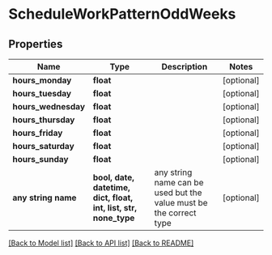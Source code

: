 # ScheduleWorkPatternOddWeeks


## Properties
Name | Type | Description | Notes
------------ | ------------- | ------------- | -------------
**hours_monday** | **float** |  | [optional] 
**hours_tuesday** | **float** |  | [optional] 
**hours_wednesday** | **float** |  | [optional] 
**hours_thursday** | **float** |  | [optional] 
**hours_friday** | **float** |  | [optional] 
**hours_saturday** | **float** |  | [optional] 
**hours_sunday** | **float** |  | [optional] 
**any string name** | **bool, date, datetime, dict, float, int, list, str, none_type** | any string name can be used but the value must be the correct type | [optional]

[[Back to Model list]](../../README.md#documentation-for-models) [[Back to API list]](../../README.md#documentation-for-api-endpoints) [[Back to README]](../../README.md)


